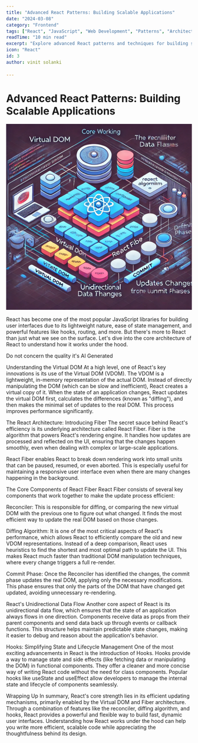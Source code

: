 ```yaml
---
title: "Advanced React Patterns: Building Scalable Applications"
date: "2024-03-08"
category: "Frontend"
tags: ["React", "JavaScript", "Web Development", "Patterns", "Architecture"]
readTime: "10 min read"
excerpt: "Explore advanced React patterns and techniques for building scalable and maintainable applications."
icon: "React"
id: 3
author: vinit solanki

---
```


# Advanced React Patterns: Building Scalable Applications

![React Architecture Diagram](attatchment_1.webp)

React has become one of the most popular JavaScript libraries for building user interfaces due to its lightweight nature, ease of state management, and powerful features like hooks, routing, and more. But there's more to React than just what we see on the surface. Let's dive into the core architecture of React to understand how it works under the hood.

Do not concern the quality it's AI Generated

Understanding the Virtual DOM
At a high level, one of React's key innovations is its use of the Virtual DOM (VDOM). The VDOM is a lightweight, in-memory representation of the actual DOM. Instead of directly manipulating the DOM (which can be slow and inefficient), React creates a virtual copy of it. When the state of an application changes, React updates the virtual DOM first, calculates the differences (known as "diffing"), and then makes the minimal set of updates to the real DOM. This process improves performance significantly.

The React Architecture: Introducing Fiber
The secret sauce behind React's efficiency is its underlying architecture called React Fiber. Fiber is the algorithm that powers React's rendering engine. It handles how updates are processed and reflected on the UI, ensuring that the changes happen smoothly, even when dealing with complex or large-scale applications.

React Fiber enables React to break down rendering work into small units that can be paused, resumed, or even aborted. This is especially useful for maintaining a responsive user interface even when there are many changes happening in the background.

The Core Components of React Fiber
React Fiber consists of several key components that work together to make the update process efficient:

Reconciler: This is responsible for diffing, or comparing the new virtual DOM with the previous one to figure out what changed. It finds the most efficient way to update the real DOM based on those changes.

Diffing Algorithm: It is one of the most critical aspects of React's performance, which allows React to efficiently compare the old and new VDOM representations. Instead of a deep comparison, React uses heuristics to find the shortest and most optimal path to update the UI. This makes React much faster than traditional DOM manipulation techniques, where every change triggers a full re-render.

Commit Phase: Once the Reconciler has identified the changes, the commit phase updates the real DOM, applying only the necessary modifications. This phase ensures that only the parts of the DOM that have changed get updated, avoiding unnecessary re-rendering.

React's Unidirectional Data Flow
Another core aspect of React is its unidirectional data flow, which ensures that the state of an application always flows in one direction. Components receive data as props from their parent components and send data back up through events or callback functions. This structure helps maintain predictable state changes, making it easier to debug and reason about the application's behavior.

Hooks: Simplifying State and Lifecycle Management
One of the most exciting advancements in React is the introduction of Hooks. Hooks provide a way to manage state and side effects (like fetching data or manipulating the DOM) in functional components. They offer a cleaner and more concise way of writing React code without the need for class components. Popular hooks like useState and useEffect allow developers to manage the internal state and lifecycle of components seamlessly.

Wrapping Up
In summary, React's core strength lies in its efficient updating mechanisms, primarily enabled by the Virtual DOM and Fiber architecture. Through a combination of features like the reconciler, diffing algorithm, and hooks, React provides a powerful and flexible way to build fast, dynamic user interfaces. Understanding how React works under the hood can help you write more efficient, scalable code while appreciating the thoughtfulness behind its design.